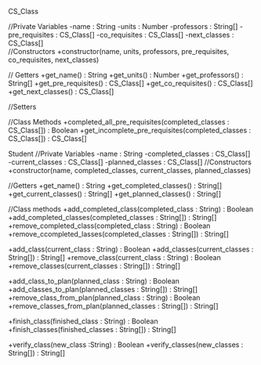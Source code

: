 
CS_Class

//Private Variables
-name : String
-units : Number
-professors : String[] 
-pre_requisites : CS_Class[]
-co_requisites : CS_Class[]
-next_classes : CS_Class[]   
//Constructors
+constructor(name, units, professors, pre_requisites, co_requisites, next_classes)

// Getters
+get_name() : String
+get_units() : Number
+get_professors() : String[]
+get_pre_requisites() : CS_Class[]
+get_co_requisites() : CS_Class[]
+get_next_classes() : CS_Class[]

//Setters

//Class Methods
+completed_all_pre_requisites(completed_classes : CS_Class[]) : Boolean
+get_incomplete_pre_requisites(completed_classes : CS_Class[]) : CS_Class[]





Student
//Private Variables
-name : String
-completed_classes : CS_Class[]
-current_classes : CS_Class[]
-planned_classes : CS_Class[]
//Constructors
+constructor(name, completed_classes, current_classes, planned_classes)

//Getters
+get_name() : String
+get_completed_classes() : String[]
+get_current_classes() : String[]
+get_planned_classes() : String[]

//Class methods
+add_completed_class(completed_class : String) : Boolean
+add_completed_classes(completed_classes : String[]) : String[]
+remove_completed_class(completed_class : String) : Boolean
+remove_ccompleted_lasses(completed_classes : String[]) : String[]

+add_class(current_class : String) : Boolean
+add_classes(current_classes : String[]) : String[]
+remove_class(current_class : String) : Boolean
+remove_classes(current_classes : String[]) : String[]

+add_class_to_plan(planned_class : String) : Boolean
+add_classes_to_plan(planned_classes : String[]) : String[]
+remove_class_from_plan(planned_class : String) : Boolean
+remove_classes_from_plan(planned_classes : String[]) : String[]

+finish_class(finished_class : String) : Boolean
+finish_classes(finished_classes : String[]) : String[]

+verify_class(new_class :String) : Boolean
+verify_classes(new_classes : String[]) : String[]
